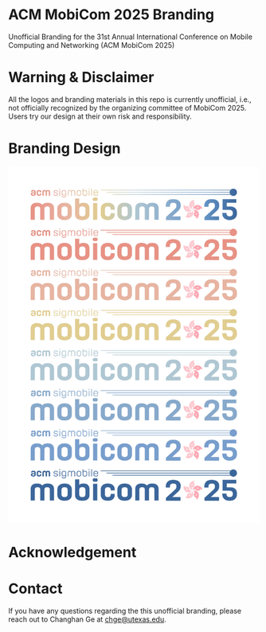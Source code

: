 # ACM MobiCom 2025 Branding
Unofficial Branding for the 31st Annual International Conference on Mobile Computing and Networking (ACM MobiCom 2025)

# Warning & Disclaimer
All the logos and branding materials in this repo is currently unofficial, i.e., not officially recognized by the organizing committee of MobiCom 2025. Users try our design at their own risk and responsibility.

# Branding Design
![Alt text](logo/mobicom25_logo_whitebg.jpg)

# Acknowledgement

# Contact
If you have any questions regarding the this unofficial branding, please reach out to Changhan Ge at chge@utexas.edu.
